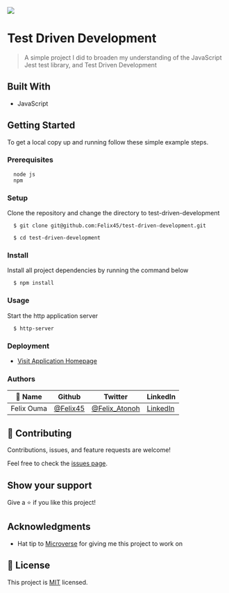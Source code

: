 ![](https://img.shields.io/badge/Microverse-blueviolet)

# Test Driven Development

> A simple project I did to broaden my understanding of the JavaScript Jest test library, and Test Driven Development


## Built With

- JavaScript

## Getting Started

To get a local copy up and running follow these simple example steps.

### Prerequisites
```
  node js
  npm

```
### Setup
Clone the repository and change the directory to test-driven-development

``` 
  $ git clone git@github.com:Felix45/test-driven-development.git

  $ cd test-driven-development

```

### Install
Install all project dependencies by running the command below
 
``` 
  $ npm install
```
### Usage
Start the http application server
``` 
  $ http-server
```

### Deployment
- [Visit Application Homepage](http://localhost:8080)



### Authors

| 👤 Name | Github | Twitter | LinkedIn |
|------|--------|---------|----------|
|Felix Ouma|[@Felix45](https://github.com/Felix45)|[@Felix_Atonoh](https://twitter.com/Felix_Atonoh)|[LinkedIn](https://www.linkedin.com/in/felix-ouma-639766b0/)|


## 🤝 Contributing

Contributions, issues, and feature requests are welcome!

Feel free to check the [issues page](https://github.com/Felix45/test-driven-development/issues).

## Show your support

Give a ⭐️ if you like this project!

## Acknowledgments

- Hat tip to [Microverse](https://bit.ly/MicroverseTN) for giving me this project to work on 

## 📝 License

This project is [MIT](https://github.com/git/git-scm.com/blob/main/MIT-LICENSE.txt) licensed.
